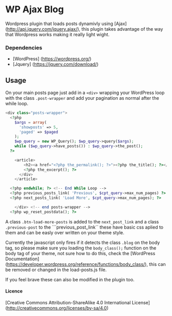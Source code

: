 # WP Ajax Blog

Wordpress plugin that loads posts dynamivly using [Ajax] (http://api.jquery.com/jquery.ajax/), this plugin takes advantage of the way that Wordpress works making it really light wight. 

### Dependencies

- [WordPress] (https://wordpress.org/)
- [Jquery] (https://jquery.com/download/)

## Usage

On your main posts page just add in a ```<div>``` wrapping your WordPress loop with the class ```.post-wrapper``` and add your pagination as normal after the while loop.

```php
<div class="posts-wrapper">
  <?php 
    $args = array(
      'showposts' => 5,
      'paged' => $paged
    );
    $wp_query = new WP_Query(); $wp_query->query($args);
    while ($wp_query->have_posts()) : $wp_query->the_post(); 
  ?>

    <article>
        <h2><a href="<?php the_permalink(); ?>"><?php the_title(); ?></a></h2>
        <?php the_excerpt(); ?>
      </div>
    </article>

  <?php endwhile; ?> <!-- End While Loop -->
  <?php previous_posts_link( 'Previous', $cpt_query->max_num_pages) ?>
  <?php next_posts_link( 'Load More', $cpt_query->max_num_pages); ?>

    </div> <!-- end posts-wrapper -->
  <?php wp_reset_postdata(); ?>
```
A class ```.btn-load-more-posts``` is added to the ```next_post_link``` and a class ```.previous-post``` to the ```previous_post_link`` these have basic css aplied to them and can be easly over written on your theme style.

Currently the javascript only fires if it detects the class ```.blog``` on the body tag, so please make sure you loading the ```body_class();```  function on the body tag of your theme, not sure how to do this, check the [WordPress Documentation] (https://developer.wordpress.org/reference/functions/body_class/), this can be removed or changed in the load-posts.js file.  

If you feel brave these can also be modified in the plugin too.

#### Licence

[Creative Commons Attribution-ShareAlike 4.0 International License] (http://creativecommons.org/licenses/by-sa/4.0)
